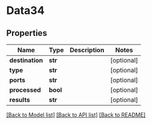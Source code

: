 # Data34

## Properties
Name | Type | Description | Notes
------------ | ------------- | ------------- | -------------
**destination** | **str** |  | [optional] 
**type** | **str** |  | [optional] 
**ports** | **str** |  | [optional] 
**processed** | **bool** |  | [optional] 
**results** | **str** |  | [optional] 

[[Back to Model list]](../README.md#documentation-for-models) [[Back to API list]](../README.md#documentation-for-api-endpoints) [[Back to README]](../README.md)



